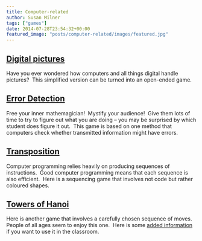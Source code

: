 ```yaml
---
title: Computer-related
author: Susan Milner
tags: ["games"]
date: 2014-07-28T23:54:32+00:00
featured_image: "posts/computer-related/images/featured.jpg"
---
```


## [Digital pictures](./images/digital-pictures.2.pdf)
Have you ever wondered how computers and all things digital handle pictures? 
This simplified version can be turned into an open-ended game.

## [Error Detection](./images/error-detection.pdf)
Free your inner mathemagician!  Mystify your audience!  Give them lots of time to try to figure out what you are doing &#8211; you may be surprised by which student does figure it out.  This game is based on one method that computers check whether transmitted information might have errors.


## [Transposition](./images/transposition.pdf)
Computer programming relies heavily on producing sequences of instructions. 
Good computer programming means that each sequence is also efficient.  Here is a
sequencing game that involves not code but rather coloured shapes.

## [Towers of Hanoi](./images/Towers-of-Hanoi.pdf)
Here is another game that involves a carefully chosen sequence of moves.  People
of all ages seem to enjoy this one.  Here is some [added
information](./images/About-Towers-of-H.pdf) if you want to use it in the
classroom.
